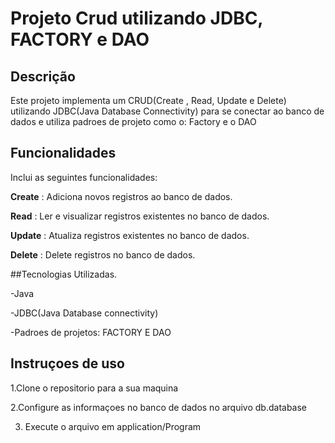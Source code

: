 # Projeto Crud utilizando JDBC, FACTORY e DAO

## Descrição
Este projeto implementa um CRUD(Create , Read, Update e Delete) utilizando JDBC(Java Database Connectivity) para se conectar
ao banco de dados e utiliza padroes de projeto como o: Factory e o DAO

## Funcionalidades
Inclui as seguintes funcionalidades:

**Create** : Adiciona novos registros ao banco de dados.

**Read** : Ler e visualizar registros existentes no banco de dados.

**Update** : Atualiza registros existentes no banco de dados.

**Delete** : Delete registros no banco de dados.

##Tecnologias Utilizadas.

-Java

-JDBC(Java Database connectivity)

-Padroes de projetos: FACTORY E DAO

## Instruçoes de uso
1.Clone o repositorio para a sua maquina

2.Configure as informaçoes no banco de dados no arquivo db.database

3. Execute o arquivo em application/Program



